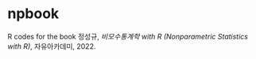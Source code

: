 # npbook
R codes for the book 정성규, *비모수통계학 with R (Nonparametric Statistics with R)*, 자유아카데미, 2022.  
 
